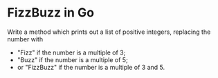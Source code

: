 # FizzBuzz in Go

Write a method which prints out a list of positive integers, replacing the number with

* "Fizz" if the number is a multiple of 3;
* "Buzz" if the number is a multiple of 5;
* or "FizzBuzz" if the number is a multiple of 3 and 5.
